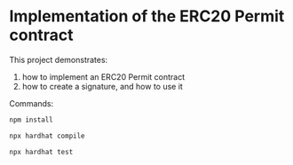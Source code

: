 # Implementation of the ERC20 Permit contract

This project demonstrates:
1. how to implement an ERC20 Permit contract
2. how to create a signature, and how to use it

Commands:
```sh
npm install

npx hardhat compile

npx hardhat test
```